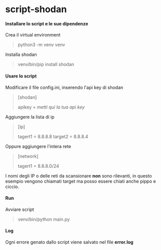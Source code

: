 # script-shodan
<h4>Installare lo script e le sue dipendenze</h4>

Crea il virtual environment
>python3 -m venv venv

Installa shodan
>venv/bin/pip install shodan

<h4>Usare lo script</h4>

Modificare il file config.ini, inserendo l'api key di shodan
>[shodan]
>
>apikey = *metti qui la tua api key*

Aggiungere la lista di ip 
> [ip]
>
> tagert1 = 8.8.8.8
> target2 = 8.8.8.4

Oppure aggiungere l'intera rete
>[network]
>
> tagert1 = 8.8.8.0/24

I nomi degli IP o delle reti da scansionare **non** sono rilevanti, in questo esempio vengono chiamati target ma posso essere chiati anche pippo e ciccio.

<h4> Run </h4>

Avviare script
>venv/bin/python main.py

<h4>Log</h4>

Ogni errore genato dallo script viene salvato nel file **error.log**
